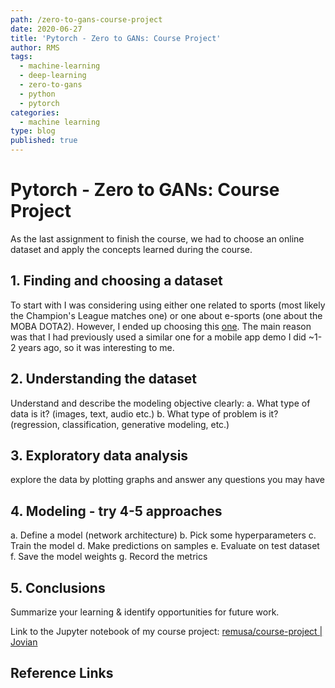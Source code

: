 ```yaml
---
path: /zero-to-gans-course-project
date: 2020-06-27
title: 'Pytorch - Zero to GANs: Course Project'
author: RMS
tags:
  - machine-learning
  - deep-learning
  - zero-to-gans
  - python
  - pytorch
categories:
  - machine learning
type: blog
published: true
---
```


# Pytorch - Zero to GANs: Course Project

As the last assignment to finish the course, we had to choose an online dataset and apply the
concepts learned during the course.

## 1. Finding and choosing a dataset

To start with I was considering using either one related to sports (most likely the Champion's
League matches one) or one about e-sports (one about the MOBA DOTA2). However, I ended up choosing
this [one](https://jovian.ml/remusa/course-project). The main reason was that I had previously used a similar one for a mobile app demo I
did ~1-2 years ago, so it was interesting to me.

## 2. Understanding the dataset

Understand and describe the modeling objective clearly: a. What type of data is it? (images, text,
audio etc.) b. What type of problem is it? (regression, classification, generative modeling, etc.)

## 3. Exploratory data analysis

explore the data by plotting graphs and answer any questions you may have

## 4. Modeling - try 4-5 approaches

a. Define a model (network architecture) b. Pick some hyperparameters c. Train the model d. Make
predictions on samples e. Evaluate on test dataset f. Save the model weights g. Record the metrics

## 5. Conclusions

Summarize your learning & identify opportunities for future work.

Link to the Jupyter notebook of my course project:
[remusa/course-project | Jovian](https://jovian.ml/remusa/course-project)

## Reference Links
